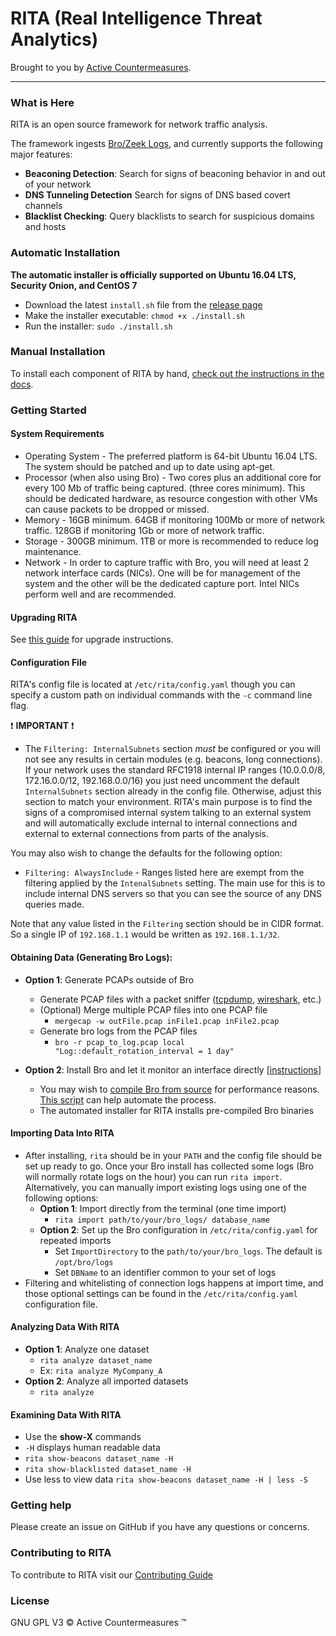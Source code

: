 # RITA (Real Intelligence Threat Analytics)

Brought to you by [Active Countermeasures](https://www.activecountermeasures.com/).

---
### What is Here

RITA is an open source framework for network traffic analysis.

The framework ingests [Bro/Zeek Logs](https://www.zeek.org/), and currently supports the following major features:
 - **Beaconing Detection**: Search for signs of beaconing behavior in and out of your network
 - **DNS Tunneling Detection** Search for signs of DNS based covert channels
 - **Blacklist Checking**: Query blacklists to search for suspicious domains and hosts

### Automatic Installation
**The automatic  installer is officially supported on Ubuntu 16.04 LTS, Security Onion, and CentOS 7**

* Download the latest `install.sh` file from the [release page](https://github.com/activecm/rita/releases/latest)
* Make the installer executable: `chmod +x ./install.sh`
* Run the installer: `sudo ./install.sh`

### Manual Installation
To install each component of RITA by hand, [check out the instructions in the docs](docs/Manual%20Installation.md).

### Getting Started
#### System Requirements
* Operating System - The preferred platform is 64-bit Ubuntu 16.04 LTS. The system should be patched and up to date using apt-get.
* Processor (when also using Bro) - Two cores plus an additional core for every 100 Mb of traffic being captured. (three cores minimum). This should be dedicated hardware, as resource congestion with other VMs can cause packets to be dropped or missed.
* Memory - 16GB minimum. 64GB if monitoring 100Mb or more of network traffic. 128GB if monitoring 1Gb or more of network traffic.
* Storage - 300GB minimum. 1TB or more is recommended to reduce log maintenance.
* Network - In order to capture traffic with Bro, you will need at least 2 network interface cards (NICs). One will be for management of the system and the other will be the dedicated capture port. Intel NICs perform well and are recommended.

#### Upgrading RITA
See [this guide](docs/Upgrading.md) for upgrade instructions.

#### Configuration File
RITA's config file is located at `/etc/rita/config.yaml` though you can specify a custom path on individual commands with the `-c` command line flag.

:exclamation: **IMPORTANT** :exclamation:
* The `Filtering: InternalSubnets` section *must* be configured or you will not see any results in certain modules (e.g. beacons, long connections). If your network uses the standard RFC1918 internal IP ranges (10.0.0.0/8, 172.16.0.0/12, 192.168.0.0/16) you just need uncomment the default `InternalSubnets` section already in the config file. Otherwise, adjust this section to match your environment. RITA's main purpose is to find the signs of a compromised internal system talking to an external system and will automatically exclude internal to internal connections and external to external connections from parts of the analysis.

You may also wish to change the defaults for the following option:
* `Filtering: AlwaysInclude` - Ranges listed here are exempt from the filtering applied by the `IntenalSubnets` setting. The main use for this is to include internal DNS servers so that you can see the source of any DNS queries made.

Note that any value listed in the `Filtering` section should be in CIDR format. So a single IP of `192.168.1.1` would be written as `192.168.1.1/32`.

#### Obtaining Data (Generating Bro Logs):
  * **Option 1**: Generate PCAPs outside of Bro
    * Generate PCAP files with a packet sniffer ([tcpdump](http://www.tcpdump.org/), [wireshark](https://www.wireshark.org/), etc.)
    * (Optional) Merge multiple PCAP files into one PCAP file
      * `mergecap -w outFile.pcap inFile1.pcap inFile2.pcap`
    * Generate bro logs from the PCAP files
      * ```bro -r pcap_to_log.pcap local "Log::default_rotation_interval = 1 day"```

  * **Option 2**: Install Bro and let it monitor an interface directly [[instructions](https://www.bro.org/sphinx/quickstart/)]
      * You may wish to [compile Bro from source](https://www.bro.org/sphinx/install/install.html) for performance reasons. [This script](https://github.com/activecm/bro-install) can help automate the process.
      * The automated installer for RITA installs pre-compiled Bro binaries

#### Importing Data Into RITA
  * After installing, `rita` should be in your `PATH` and the config file should be set up ready to go. Once your Bro install has collected some logs (Bro will normally rotate logs on the hour) you can run `rita import`. Alternatively, you can manually import existing logs using one of the following options:
    * **Option 1**: Import directly from the terminal (one time import)
      * `rita import path/to/your/bro_logs/ database_name`
    * **Option 2**: Set up the Bro configuration in `/etc/rita/config.yaml` for repeated imports
      * Set `ImportDirectory` to the `path/to/your/bro_logs`. The default is `/opt/bro/logs`
      * Set `DBName` to an identifier common to your set of logs
  * Filtering and whitelisting of connection logs happens at import time, and those optional settings can be found in the `/etc/rita/config.yaml` configuration file.

#### Analyzing Data With RITA
  * **Option 1**: Analyze one dataset
    * `rita analyze dataset_name`
    * Ex: `rita analyze MyCompany_A`
  * **Option 2**: Analyze all imported datasets
    * `rita analyze`

#### Examining Data With RITA
  * Use the **show-X** commands
  * `-H` displays human readable data
  * `rita show-beacons dataset_name -H`
  * `rita show-blacklisted dataset_name -H`
  * Use less to view data `rita show-beacons dataset_name -H | less -S`

### Getting help
Please create an issue on GitHub if you have any questions or concerns.

### Contributing to RITA
To contribute to RITA visit our [Contributing Guide](Contributing.md)

### License
GNU GPL V3
&copy; Active Countermeasures &trade;
